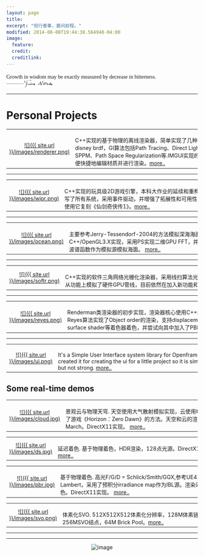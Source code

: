 ```yaml
---
layout: page
title: 
excerpt: "但行善事，莫问前程。"
modified: 2014-08-08T19:44:38.564948-04:00
image:
  feature: 
  credit: 
  creditlink:
---
```



<font face="幼园">Growth in wisdom may be exactly measured by decrease in bitterness.</font> 
  　　　　　　　　　　　　　　　　　　　　　　　    　　　　　　　　![](https://github.com/wubugui/FXXKTracer/raw/master/pic/Friedrich_Nietzsche_Signature.svg.png)
  
-----------------------------

# Personal Projects

| | |
|:------------: | :------ |
| [![]({{ site.url }}/images/renderer.png)](https://github.com/wubugui/Tracer-Editor) |　　　　　　　　　　　　　　　　　　　　　　　　　　　　　　　　C++实现的基于物理的离线渲染器，简单实现了几种基本bsdf以及disney brdf，GI算法包括Path Tracing、Direct Lighting、IGI、SPPM、Path Space Regularization等.IMGUI实现的场景编辑器，以方便快捷地编辑材质并进行渲染。[more..](https://github.com/wubugui/Tracer-Editor) |


----------------------------

| | |
|:------------: | :------ |
| [![]({{ site.url }}/images/wipr.png)](https://github.com/wubugui/WIPReborn) |　　　　　　　　　　　　　　　　　　　　　　　　　　　　　　　　C++实现的玩具级2D游戏引擎，本科大作业的延续和重构，基本全部重写了所有系统，采用事件驱动，并增强了拓展性和可用性，目前正在尝试使用它复刻《仙剑奇侠传1》。[more..](https://github.com/wubugui/WIPReborn)|

----------------------------

| | |
|:------------: | :------ |
| [![]({{ site.url }}/images/ocean.png)](https://github.com/wubugui/Jerry-Tessendorf-2004) |　　　　　　　　　　　　　　　　　　　　　　　　　　　　　　　　主要参考Jerry-Tessendorf-2004的方法模拟深海海面。C++/OpenGL3.X实现，采用PS实现二维GPU FFT，并使用基于统计的波谱函数作为模拟源模拟海面。 [more..](https://github.com/wubugui/Jerry-Tessendorf-2004)|

----------------------------

| | |
|:------------: | :------ |
| [![]({{ site.url }}/images/softr.png)](https://github.com/wubugui/SoftR) |　　　　　　　　　　　　　　　　　　　　　　　　　　　　　　　　C++实现的软件三角网络光栅化渲染器，采用线扫算法光栅化三角形，从功能上模拟了硬件GPU管线，目前依然在加入新功能和优化。[more..](https://github.com/wubugui/SoftR) |

----------------------------

| | |
|:------------: | :------ |
| [![]({{ site.url }}/images/reyes.png)](https://github.com/wubugui/OpenLit) |　　　　　　　　　　　　　　　　　　　　　　　　　　　　　　　　Renderman类渲染器的初步实现，渲染器核心使用C++编写，采用了Reyes算法实现了Object order的渲染，支持displacement Shader、surface shader等着色器着色，并尝试向其中加入了PBR方法。[more..](https://github.com/wubugui/OpenLit) |

----------------------------


| | |
|:------------: | :------ |
| [![]({{ site.url }}/images/ui.png)](https://github.com/wubugui/OfxSimpleUI) |　　　　　　　　　　　　　　　　　　　　　　　　　　　　　　　　It's a Simple User Interface system library for Openframeworks. I created it for creating the ui for a little project so it is simple enough but not strong. [more..](https://github.com/wubugui/OfxSimpleUI)|

## Some real-time demos

| | |
|:------------: | :------ |
| [![]({{ site.url }}/images/cloud.jpg)]() |　　　　　　　　　　　　　　　　　　　　　　　　　　　　　　　　景观云与物理天穹. 天空使用大气散射模拟实现，云使用噪声模拟，参考了游戏《Horizon：Zero Dawn》的方法。天空和云的渲染均采用Ray March。DirectX11实现。 [more..](https://wubugui.github.io//blog/RealTimeRenderingNotes/)|


| | |
|:------------: | :------ |
| [![]({{ site.url }}/images/ds.jpg)]() |　　　　　　　　　　　　　　　　　　　　　　　　　　　　　　　　延迟着色. 基于物理着色，HDR渲染，128点光源。DirectX11实现。 [more..](https://wubugui.github.io//blog/RealTimeRenderingNotes/)|



| | |
|:------------: | :------ |
| [![]({{ site.url }}/images/pbr.jpg)]() |　　　　　　　　　　　　　　　　　　　　　　　　　　　　　　　　基于物理着色. 高光F/G/D = Schlick/Smith/GGX,参考UE4.漫反射brdf：Lambert，采用了预积分irradiance map作为IBL源。渲染采用了延迟着色。DirectX11实现。 [more..](https://wubugui.github.io//blog/RealTimeRenderingNotes/)|


| | |
|:------------: | :------ |
| [![]({{ site.url }}/images/svo.png)]() |　　　　　　　　　　　　　　　　　　　　　　　　　　　　　　　　体素化SVO. 512X512X512体素化分辨率，128M体素链表，256MSVO结点，64M Brick Pool。[more..](https://wubugui.github.io//blog/RealTimeRenderingNotes/) |



-----------------------------




-----------------------------


<div align="center">
<img src="{{ site.url }}/images/5128941.jpg" alt="image">
</div>
